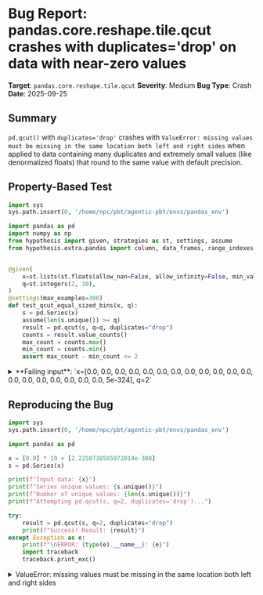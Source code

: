 # Bug Report: pandas.core.reshape.tile.qcut crashes with duplicates='drop' on data with near-zero values

**Target**: `pandas.core.reshape.tile.qcut`
**Severity**: Medium
**Bug Type**: Crash
**Date**: 2025-09-25

## Summary

`pd.qcut()` with `duplicates='drop'` crashes with `ValueError: missing values must be missing in the same location both left and right sides` when applied to data containing many duplicates and extremely small values (like denormalized floats) that round to the same value with default precision.

## Property-Based Test

```python
import sys
sys.path.insert(0, '/home/npc/pbt/agentic-pbt/envs/pandas_env')

import pandas as pd
import numpy as np
from hypothesis import given, strategies as st, settings, assume
from hypothesis.extra.pandas import column, data_frames, range_indexes


@given(
    x=st.lists(st.floats(allow_nan=False, allow_infinity=False, min_value=0, max_value=1e6), min_size=20, max_size=100),
    q=st.integers(2, 10),
)
@settings(max_examples=300)
def test_qcut_equal_sized_bins(x, q):
    s = pd.Series(x)
    assume(len(s.unique()) >= q)
    result = pd.qcut(s, q=q, duplicates="drop")
    counts = result.value_counts()
    max_count = counts.max()
    min_count = counts.min()
    assert max_count - min_count <= 2
```

<details>

<summary>
**Failing input**: `x=[0.0, 0.0, 0.0, 0.0, 0.0, 0.0, 0.0, 0.0, 0.0, 0.0, 0.0, 0.0, 0.0, 0.0, 0.0, 0.0, 0.0, 0.0, 0.0, 5e-324], q=2`
</summary>
```
/home/npc/miniconda/lib/python3.13/site-packages/numpy/_core/fromnumeric.py:46: RuntimeWarning: invalid value encountered in divide
  result = getattr(arr, method)(*args, **kwds)
/home/npc/miniconda/lib/python3.13/site-packages/numpy/_core/fromnumeric.py:46: RuntimeWarning: invalid value encountered in divide
  result = getattr(arr, method)(*args, **kwds)
/home/npc/miniconda/lib/python3.13/site-packages/numpy/_core/fromnumeric.py:46: RuntimeWarning: invalid value encountered in divide
  result = getattr(arr, method)(*args, **kwds)
/home/npc/miniconda/lib/python3.13/site-packages/numpy/_core/fromnumeric.py:46: RuntimeWarning: invalid value encountered in divide
  result = getattr(arr, method)(*args, **kwds)
/home/npc/miniconda/lib/python3.13/site-packages/numpy/_core/fromnumeric.py:46: RuntimeWarning: invalid value encountered in divide
  result = getattr(arr, method)(*args, **kwds)
/home/npc/miniconda/lib/python3.13/site-packages/numpy/_core/fromnumeric.py:46: RuntimeWarning: invalid value encountered in divide
  result = getattr(arr, method)(*args, **kwds)
/home/npc/miniconda/lib/python3.13/site-packages/numpy/_core/fromnumeric.py:46: RuntimeWarning: invalid value encountered in divide
  result = getattr(arr, method)(*args, **kwds)
/home/npc/miniconda/lib/python3.13/site-packages/numpy/_core/fromnumeric.py:46: RuntimeWarning: invalid value encountered in divide
  result = getattr(arr, method)(*args, **kwds)
/home/npc/miniconda/lib/python3.13/site-packages/numpy/_core/fromnumeric.py:46: RuntimeWarning: invalid value encountered in divide
  result = getattr(arr, method)(*args, **kwds)
/home/npc/miniconda/lib/python3.13/site-packages/numpy/_core/fromnumeric.py:46: RuntimeWarning: invalid value encountered in divide
  result = getattr(arr, method)(*args, **kwds)
/home/npc/miniconda/lib/python3.13/site-packages/numpy/_core/fromnumeric.py:46: RuntimeWarning: invalid value encountered in divide
  result = getattr(arr, method)(*args, **kwds)
/home/npc/miniconda/lib/python3.13/site-packages/numpy/_core/fromnumeric.py:46: RuntimeWarning: invalid value encountered in divide
  result = getattr(arr, method)(*args, **kwds)
/home/npc/miniconda/lib/python3.13/site-packages/numpy/_core/fromnumeric.py:46: RuntimeWarning: invalid value encountered in divide
  result = getattr(arr, method)(*args, **kwds)
/home/npc/miniconda/lib/python3.13/site-packages/numpy/_core/fromnumeric.py:46: RuntimeWarning: invalid value encountered in divide
  result = getattr(arr, method)(*args, **kwds)
/home/npc/miniconda/lib/python3.13/site-packages/numpy/_core/fromnumeric.py:46: RuntimeWarning: invalid value encountered in divide
  result = getattr(arr, method)(*args, **kwds)
/home/npc/miniconda/lib/python3.13/site-packages/numpy/_core/fromnumeric.py:46: RuntimeWarning: invalid value encountered in divide
  result = getattr(arr, method)(*args, **kwds)
/home/npc/miniconda/lib/python3.13/site-packages/numpy/_core/fromnumeric.py:46: RuntimeWarning: invalid value encountered in divide
  result = getattr(arr, method)(*args, **kwds)
/home/npc/miniconda/lib/python3.13/site-packages/numpy/_core/fromnumeric.py:46: RuntimeWarning: invalid value encountered in divide
  result = getattr(arr, method)(*args, **kwds)
/home/npc/miniconda/lib/python3.13/site-packages/numpy/_core/fromnumeric.py:46: RuntimeWarning: invalid value encountered in divide
  result = getattr(arr, method)(*args, **kwds)
/home/npc/miniconda/lib/python3.13/site-packages/numpy/_core/fromnumeric.py:46: RuntimeWarning: invalid value encountered in divide
  result = getattr(arr, method)(*args, **kwds)
/home/npc/miniconda/lib/python3.13/site-packages/numpy/_core/fromnumeric.py:46: RuntimeWarning: invalid value encountered in divide
  result = getattr(arr, method)(*args, **kwds)
/home/npc/miniconda/lib/python3.13/site-packages/numpy/_core/fromnumeric.py:46: RuntimeWarning: invalid value encountered in divide
  result = getattr(arr, method)(*args, **kwds)
/home/npc/miniconda/lib/python3.13/site-packages/numpy/_core/fromnumeric.py:46: RuntimeWarning: invalid value encountered in divide
  result = getattr(arr, method)(*args, **kwds)
/home/npc/miniconda/lib/python3.13/site-packages/numpy/_core/fromnumeric.py:46: RuntimeWarning: invalid value encountered in divide
  result = getattr(arr, method)(*args, **kwds)
/home/npc/miniconda/lib/python3.13/site-packages/numpy/_core/fromnumeric.py:46: RuntimeWarning: invalid value encountered in divide
  result = getattr(arr, method)(*args, **kwds)
/home/npc/miniconda/lib/python3.13/site-packages/numpy/_core/fromnumeric.py:46: RuntimeWarning: invalid value encountered in divide
  result = getattr(arr, method)(*args, **kwds)
/home/npc/miniconda/lib/python3.13/site-packages/numpy/_core/fromnumeric.py:46: RuntimeWarning: invalid value encountered in divide
  result = getattr(arr, method)(*args, **kwds)
/home/npc/miniconda/lib/python3.13/site-packages/numpy/_core/fromnumeric.py:46: RuntimeWarning: invalid value encountered in divide
  result = getattr(arr, method)(*args, **kwds)
/home/npc/miniconda/lib/python3.13/site-packages/numpy/_core/fromnumeric.py:46: RuntimeWarning: invalid value encountered in divide
  result = getattr(arr, method)(*args, **kwds)
/home/npc/miniconda/lib/python3.13/site-packages/numpy/_core/fromnumeric.py:46: RuntimeWarning: invalid value encountered in divide
  result = getattr(arr, method)(*args, **kwds)
/home/npc/miniconda/lib/python3.13/site-packages/numpy/_core/fromnumeric.py:46: RuntimeWarning: invalid value encountered in divide
  result = getattr(arr, method)(*args, **kwds)
/home/npc/miniconda/lib/python3.13/site-packages/numpy/_core/fromnumeric.py:46: RuntimeWarning: invalid value encountered in divide
  result = getattr(arr, method)(*args, **kwds)
/home/npc/miniconda/lib/python3.13/site-packages/numpy/_core/fromnumeric.py:46: RuntimeWarning: invalid value encountered in divide
  result = getattr(arr, method)(*args, **kwds)
/home/npc/miniconda/lib/python3.13/site-packages/numpy/_core/fromnumeric.py:46: RuntimeWarning: invalid value encountered in divide
  result = getattr(arr, method)(*args, **kwds)
/home/npc/miniconda/lib/python3.13/site-packages/numpy/_core/fromnumeric.py:46: RuntimeWarning: invalid value encountered in divide
  result = getattr(arr, method)(*args, **kwds)
/home/npc/miniconda/lib/python3.13/site-packages/numpy/_core/fromnumeric.py:46: RuntimeWarning: invalid value encountered in divide
  result = getattr(arr, method)(*args, **kwds)
/home/npc/miniconda/lib/python3.13/site-packages/numpy/_core/fromnumeric.py:46: RuntimeWarning: invalid value encountered in divide
  result = getattr(arr, method)(*args, **kwds)
/home/npc/miniconda/lib/python3.13/site-packages/numpy/_core/fromnumeric.py:46: RuntimeWarning: invalid value encountered in divide
  result = getattr(arr, method)(*args, **kwds)
/home/npc/miniconda/lib/python3.13/site-packages/numpy/_core/fromnumeric.py:46: RuntimeWarning: invalid value encountered in divide
  result = getattr(arr, method)(*args, **kwds)
/home/npc/miniconda/lib/python3.13/site-packages/numpy/_core/fromnumeric.py:46: RuntimeWarning: invalid value encountered in divide
  result = getattr(arr, method)(*args, **kwds)
/home/npc/miniconda/lib/python3.13/site-packages/numpy/_core/fromnumeric.py:46: RuntimeWarning: invalid value encountered in divide
  result = getattr(arr, method)(*args, **kwds)
/home/npc/miniconda/lib/python3.13/site-packages/numpy/_core/fromnumeric.py:46: RuntimeWarning: invalid value encountered in divide
  result = getattr(arr, method)(*args, **kwds)
/home/npc/miniconda/lib/python3.13/site-packages/numpy/_core/fromnumeric.py:46: RuntimeWarning: invalid value encountered in divide
  result = getattr(arr, method)(*args, **kwds)
/home/npc/miniconda/lib/python3.13/site-packages/numpy/_core/fromnumeric.py:46: RuntimeWarning: invalid value encountered in divide
  result = getattr(arr, method)(*args, **kwds)
/home/npc/miniconda/lib/python3.13/site-packages/numpy/_core/fromnumeric.py:46: RuntimeWarning: invalid value encountered in divide
  result = getattr(arr, method)(*args, **kwds)
/home/npc/miniconda/lib/python3.13/site-packages/numpy/_core/fromnumeric.py:46: RuntimeWarning: invalid value encountered in divide
  result = getattr(arr, method)(*args, **kwds)
/home/npc/miniconda/lib/python3.13/site-packages/numpy/_core/fromnumeric.py:46: RuntimeWarning: invalid value encountered in divide
  result = getattr(arr, method)(*args, **kwds)
/home/npc/miniconda/lib/python3.13/site-packages/numpy/_core/fromnumeric.py:46: RuntimeWarning: invalid value encountered in divide
  result = getattr(arr, method)(*args, **kwds)
/home/npc/miniconda/lib/python3.13/site-packages/numpy/_core/fromnumeric.py:46: RuntimeWarning: invalid value encountered in divide
  result = getattr(arr, method)(*args, **kwds)
/home/npc/miniconda/lib/python3.13/site-packages/numpy/_core/fromnumeric.py:46: RuntimeWarning: invalid value encountered in divide
  result = getattr(arr, method)(*args, **kwds)
/home/npc/miniconda/lib/python3.13/site-packages/numpy/_core/fromnumeric.py:46: RuntimeWarning: invalid value encountered in divide
  result = getattr(arr, method)(*args, **kwds)
/home/npc/miniconda/lib/python3.13/site-packages/numpy/_core/fromnumeric.py:46: RuntimeWarning: invalid value encountered in divide
  result = getattr(arr, method)(*args, **kwds)
/home/npc/miniconda/lib/python3.13/site-packages/numpy/_core/fromnumeric.py:46: RuntimeWarning: invalid value encountered in divide
  result = getattr(arr, method)(*args, **kwds)
/home/npc/miniconda/lib/python3.13/site-packages/numpy/_core/fromnumeric.py:46: RuntimeWarning: invalid value encountered in divide
  result = getattr(arr, method)(*args, **kwds)
/home/npc/miniconda/lib/python3.13/site-packages/numpy/_core/fromnumeric.py:46: RuntimeWarning: invalid value encountered in divide
  result = getattr(arr, method)(*args, **kwds)
/home/npc/miniconda/lib/python3.13/site-packages/numpy/_core/fromnumeric.py:46: RuntimeWarning: invalid value encountered in divide
  result = getattr(arr, method)(*args, **kwds)
/home/npc/miniconda/lib/python3.13/site-packages/numpy/_core/fromnumeric.py:46: RuntimeWarning: invalid value encountered in divide
  result = getattr(arr, method)(*args, **kwds)
/home/npc/miniconda/lib/python3.13/site-packages/numpy/_core/fromnumeric.py:57: RuntimeWarning: invalid value encountered in divide
  return bound(*args, **kwds)
/home/npc/miniconda/lib/python3.13/site-packages/numpy/_core/fromnumeric.py:57: RuntimeWarning: invalid value encountered in divide
  return bound(*args, **kwds)
/home/npc/miniconda/lib/python3.13/site-packages/numpy/_core/fromnumeric.py:57: RuntimeWarning: invalid value encountered in divide
  return bound(*args, **kwds)
  + Exception Group Traceback (most recent call last):
  |   File "/home/npc/pbt/agentic-pbt/worker_/24/hypo.py", line 25, in <module>
  |     test_qcut_equal_sized_bins()
  |     ~~~~~~~~~~~~~~~~~~~~~~~~~~^^
  |   File "/home/npc/pbt/agentic-pbt/worker_/24/hypo.py", line 11, in test_qcut_equal_sized_bins
  |     x=st.lists(st.floats(allow_nan=False, allow_infinity=False, min_value=0, max_value=1e6), min_size=20, max_size=100),
  |                ^^^
  |   File "/home/npc/miniconda/lib/python3.13/site-packages/hypothesis/core.py", line 2124, in wrapped_test
  |     raise the_error_hypothesis_found
  | ExceptionGroup: Hypothesis found 2 distinct failures. (2 sub-exceptions)
  +-+---------------- 1 ----------------
    | Traceback (most recent call last):
    |   File "/home/npc/pbt/agentic-pbt/worker_/24/hypo.py", line 22, in test_qcut_equal_sized_bins
    |     assert max_count - min_count <= 2
    |            ^^^^^^^^^^^^^^^^^^^^^^^^^^
    | AssertionError
    | Falsifying example: test_qcut_equal_sized_bins(
    |     x=[0.0,
    |      0.0,
    |      0.0,
    |      0.0,
    |      0.0,
    |      0.0,
    |      0.0,
    |      0.0,
    |      0.0,
    |      0.0,
    |      0.0,
    |      0.0,
    |      0.0,
    |      1.0,
    |      1.0,
    |      1.0,
    |      1.0,
    |      1.0,
    |      1.0,
    |      2.0],
    |     q=3,
    | )
    +---------------- 2 ----------------
    | Traceback (most recent call last):
    |   File "/home/npc/pbt/agentic-pbt/worker_/24/hypo.py", line 18, in test_qcut_equal_sized_bins
    |     result = pd.qcut(s, q=q, duplicates="drop")
    |   File "/home/npc/miniconda/lib/python3.13/site-packages/pandas/core/reshape/tile.py", line 340, in qcut
    |     fac, bins = _bins_to_cuts(
    |                 ~~~~~~~~~~~~~^
    |         x_idx,
    |         ^^^^^^
    |     ...<4 lines>...
    |         duplicates=duplicates,
    |         ^^^^^^^^^^^^^^^^^^^^^^
    |     )
    |     ^
    |   File "/home/npc/miniconda/lib/python3.13/site-packages/pandas/core/reshape/tile.py", line 483, in _bins_to_cuts
    |     labels = _format_labels(
    |         bins, precision, right=right, include_lowest=include_lowest
    |     )
    |   File "/home/npc/miniconda/lib/python3.13/site-packages/pandas/core/reshape/tile.py", line 577, in _format_labels
    |     return IntervalIndex.from_breaks(breaks, closed=closed)
    |            ~~~~~~~~~~~~~~~~~~~~~~~~~^^^^^^^^^^^^^^^^^^^^^^^
    |   File "/home/npc/miniconda/lib/python3.13/site-packages/pandas/core/indexes/interval.py", line 275, in from_breaks
    |     array = IntervalArray.from_breaks(
    |         breaks, closed=closed, copy=copy, dtype=dtype
    |     )
    |   File "/home/npc/miniconda/lib/python3.13/site-packages/pandas/core/arrays/interval.py", line 464, in from_breaks
    |     return cls.from_arrays(breaks[:-1], breaks[1:], closed, copy=copy, dtype=dtype)
    |            ~~~~~~~~~~~~~~~^^^^^^^^^^^^^^^^^^^^^^^^^^^^^^^^^^^^^^^^^^^^^^^^^^^^^^^^^
    |   File "/home/npc/miniconda/lib/python3.13/site-packages/pandas/core/arrays/interval.py", line 552, in from_arrays
    |     cls._validate(left, right, dtype=dtype)
    |     ~~~~~~~~~~~~~^^^^^^^^^^^^^^^^^^^^^^^^^^
    |   File "/home/npc/miniconda/lib/python3.13/site-packages/pandas/core/arrays/interval.py", line 664, in _validate
    |     raise ValueError(msg)
    | ValueError: missing values must be missing in the same location both left and right sides
    | Falsifying example: test_qcut_equal_sized_bins(
    |     x=[0.0,
    |      0.0,
    |      0.0,
    |      0.0,
    |      0.0,
    |      0.0,
    |      0.0,
    |      0.0,
    |      0.0,
    |      0.0,
    |      0.0,
    |      0.0,
    |      0.0,
    |      0.0,
    |      0.0,
    |      0.0,
    |      0.0,
    |      0.0,
    |      0.0,
    |      5e-324],
    |     q=2,
    | )
    | Explanation:
    |     These lines were always and only run by failing examples:
    |         /home/npc/miniconda/lib/python3.13/site-packages/pandas/core/arrays/interval.py:661
    +------------------------------------
```
</details>

## Reproducing the Bug

```python
import sys
sys.path.insert(0, '/home/npc/pbt/agentic-pbt/envs/pandas_env')

import pandas as pd

x = [0.0] * 19 + [2.2250738585072014e-308]
s = pd.Series(x)

print(f"Input data: {x}")
print(f"Series unique values: {s.unique()}")
print(f"Number of unique values: {len(s.unique())}")
print(f"Attempting pd.qcut(s, q=2, duplicates='drop')...")

try:
    result = pd.qcut(s, q=2, duplicates="drop")
    print(f"Success! Result: {result}")
except Exception as e:
    print(f"\nERROR: {type(e).__name__}: {e}")
    import traceback
    traceback.print_exc()
```

<details>

<summary>
ValueError: missing values must be missing in the same location both left and right sides
</summary>
```
/home/npc/miniconda/lib/python3.13/site-packages/numpy/_core/fromnumeric.py:57: RuntimeWarning: invalid value encountered in divide
  return bound(*args, **kwds)
Traceback (most recent call last):
  File "/home/npc/pbt/agentic-pbt/worker_/24/repo.py", line 15, in <module>
    result = pd.qcut(s, q=2, duplicates="drop")
  File "/home/npc/miniconda/lib/python3.13/site-packages/pandas/core/reshape/tile.py", line 340, in qcut
    fac, bins = _bins_to_cuts(
                ~~~~~~~~~~~~~^
        x_idx,
        ^^^^^^
    ...<4 lines>...
        duplicates=duplicates,
        ^^^^^^^^^^^^^^^^^^^^^^
    )
    ^
  File "/home/npc/miniconda/lib/python3.13/site-packages/pandas/core/reshape/tile.py", line 483, in _bins_to_cuts
    labels = _format_labels(
        bins, precision, right=right, include_lowest=include_lowest
    )
  File "/home/npc/miniconda/lib/python3.13/site-packages/pandas/core/reshape/tile.py", line 577, in _format_labels
    return IntervalIndex.from_breaks(breaks, closed=closed)
           ~~~~~~~~~~~~~~~~~~~~~~~~~^^^^^^^^^^^^^^^^^^^^^^^
  File "/home/npc/miniconda/lib/python3.13/site-packages/pandas/core/indexes/interval.py", line 275, in from_breaks
    array = IntervalArray.from_breaks(
        breaks, closed=closed, copy=copy, dtype=dtype
    )
  File "/home/npc/miniconda/lib/python3.13/site-packages/pandas/core/arrays/interval.py", line 464, in from_breaks
    return cls.from_arrays(breaks[:-1], breaks[1:], closed, copy=copy, dtype=dtype)
           ~~~~~~~~~~~~~~~^^^^^^^^^^^^^^^^^^^^^^^^^^^^^^^^^^^^^^^^^^^^^^^^^^^^^^^^^
  File "/home/npc/miniconda/lib/python3.13/site-packages/pandas/core/arrays/interval.py", line 552, in from_arrays
    cls._validate(left, right, dtype=dtype)
    ~~~~~~~~~~~~~^^^^^^^^^^^^^^^^^^^^^^^^^^
  File "/home/npc/miniconda/lib/python3.13/site-packages/pandas/core/arrays/interval.py", line 664, in _validate
    raise ValueError(msg)
ValueError: missing values must be missing in the same location both left and right sides
Input data: [0.0, 0.0, 0.0, 0.0, 0.0, 0.0, 0.0, 0.0, 0.0, 0.0, 0.0, 0.0, 0.0, 0.0, 0.0, 0.0, 0.0, 0.0, 0.0, 2.2250738585072014e-308]
Series unique values: [0.00000000e+000 2.22507386e-308]
Number of unique values: 2
Attempting pd.qcut(s, q=2, duplicates='drop')...

ERROR: ValueError: missing values must be missing in the same location both left and right sides
```
</details>

## Why This Is A Bug

The pandas documentation for `qcut` explicitly states that the `duplicates='drop'` parameter should "drop non-uniques" when bin edges are not unique. This is a documented feature specifically designed to handle cases where quantiles produce duplicate bin edges, which is common with highly skewed or sparse data.

However, the implementation fails when:
1. The data contains many duplicate values (19 zeros in our example)
2. There are extremely small values like denormalized floats (2.2250738585072014e-308 or 5e-324)
3. The default precision of 3 causes these distinct values to format to the same string representation

The bug occurs because of an interaction between the deduplication logic and the formatting logic:
- In `_bins_to_cuts` (tile.py:440-447), when `duplicates='drop'` is set, duplicate bins are removed using `algos.unique(bins)`
- Then `_format_labels` is called (tile.py:483) which formats the bins with a default precision of 3
- For extremely small values, this formatting rounds distinct values to the same number (both 0.0 and 2.2e-308 become "0.000")
- This creates degenerate intervals that violate the IntervalArray validation requirement that "missing values must be missing in the same location both left and right sides"

The error message is misleading because there are no actual missing/NaN values in the input data - the issue is that the formatting creates invalid interval boundaries.

## Relevant Context

The bug manifests in production code when analyzing highly skewed datasets, such as:
- Financial data with many zero transactions and a few tiny values
- Scientific measurements with precision near machine epsilon
- Log-transformed data that includes zeros

The pandas documentation for `qcut` is here: https://pandas.pydata.org/docs/reference/api/pandas.qcut.html

The relevant code paths are:
- `pandas/core/reshape/tile.py`: Lines 340-347 (qcut function), 440-447 (deduplication), 483-485 (formatting)
- `pandas/core/arrays/interval.py`: Lines 659-664 (validation that fails)

## Proposed Fix

The bug requires ensuring that after deduplication and formatting, the bins can still form valid intervals. Here's a patch that adds validation after deduplication:

```diff
--- a/pandas/core/reshape/tile.py
+++ b/pandas/core/reshape/tile.py
@@ -445,6 +445,16 @@ def _bins_to_cuts(
                 f"You can drop duplicate edges by setting the 'duplicates' kwarg"
             )
         bins = unique_bins
+
+        # Ensure deduplicated bins still create valid intervals after formatting
+        if len(bins) < 2:
+            raise ValueError(
+                f"After dropping duplicates, must have at least 2 bin edges, got {len(bins)}. "
+                f"This can occur when very small values round to the same value with "
+                f"precision={precision}. Try increasing the precision parameter."
+            )
+        # Additional validation could check if formatting would create duplicates again
+        # but that would require duplicating the _format_labels logic

     side: Literal["left", "right"] = "left" if right else "right"
```

A more complete fix would validate that the formatted bins don't reintroduce duplicates, or handle the formatting-precision interaction more robustly in `_format_labels`.